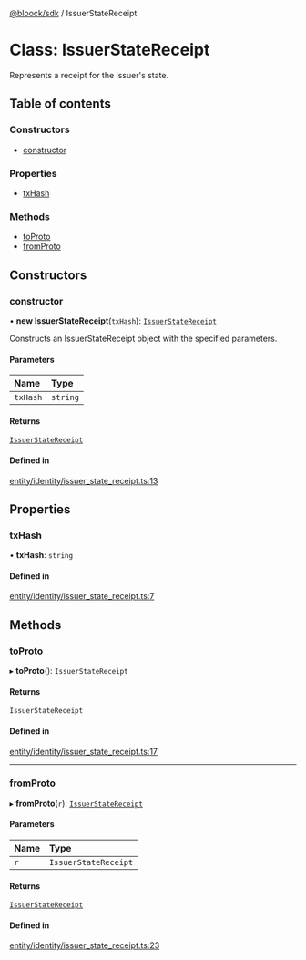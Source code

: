 [@bloock/sdk](../index.md) / IssuerStateReceipt

# Class: IssuerStateReceipt

Represents a receipt for the issuer's state.

## Table of contents

### Constructors

- [constructor](IssuerStateReceipt.md#constructor)

### Properties

- [txHash](IssuerStateReceipt.md#txhash)

### Methods

- [toProto](IssuerStateReceipt.md#toproto)
- [fromProto](IssuerStateReceipt.md#fromproto)

## Constructors

### constructor

• **new IssuerStateReceipt**(`txHash`): [`IssuerStateReceipt`](IssuerStateReceipt.md)

Constructs an IssuerStateReceipt object with the specified parameters.

#### Parameters

| Name | Type |
| :------ | :------ |
| `txHash` | `string` |

#### Returns

[`IssuerStateReceipt`](IssuerStateReceipt.md)

#### Defined in

[entity/identity/issuer_state_receipt.ts:13](https://github.com/bloock/bloock-sdk/blob/dcd4dc7/languages/js/src/entity/identity/issuer_state_receipt.ts#L13)

## Properties

### txHash

• **txHash**: `string`

#### Defined in

[entity/identity/issuer_state_receipt.ts:7](https://github.com/bloock/bloock-sdk/blob/dcd4dc7/languages/js/src/entity/identity/issuer_state_receipt.ts#L7)

## Methods

### toProto

▸ **toProto**(): `IssuerStateReceipt`

#### Returns

`IssuerStateReceipt`

#### Defined in

[entity/identity/issuer_state_receipt.ts:17](https://github.com/bloock/bloock-sdk/blob/dcd4dc7/languages/js/src/entity/identity/issuer_state_receipt.ts#L17)

___

### fromProto

▸ **fromProto**(`r`): [`IssuerStateReceipt`](IssuerStateReceipt.md)

#### Parameters

| Name | Type |
| :------ | :------ |
| `r` | `IssuerStateReceipt` |

#### Returns

[`IssuerStateReceipt`](IssuerStateReceipt.md)

#### Defined in

[entity/identity/issuer_state_receipt.ts:23](https://github.com/bloock/bloock-sdk/blob/dcd4dc7/languages/js/src/entity/identity/issuer_state_receipt.ts#L23)
